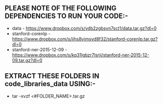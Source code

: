 ## PLEASE NOTE OF THE FOLLOWING DEPENDENCIES TO RUN YOUR CODE:-
* data - https://www.dropbox.com/s/vdb2zgbsvn7sct1/data.tar.gz?dl=0  
* stanford-corenlp - https://www.dropbox.com/s/iihs8vimsyd8f32/stanford-corenlp.tar.gz?dl=0  
* stanford-ner-2015-12-09 - https://www.dropbox.com/s/kq31lgbzr7lsrji/stanford-ner-2015-12-09.tar.gz?dl=0  
 
## EXTRACT THESE FOLDERS IN code_libraries_data USING:-
* tar -xvzf <#FOLDER_NAME>.tar.gz
